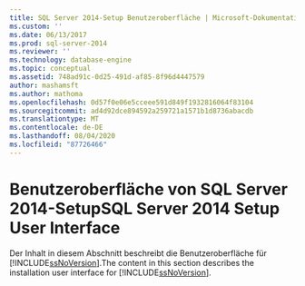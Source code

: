 ```yaml
---
title: SQL Server 2014-Setup Benutzeroberfläche | Microsoft-Dokumentation
ms.custom: ''
ms.date: 06/13/2017
ms.prod: sql-server-2014
ms.reviewer: ''
ms.technology: database-engine
ms.topic: conceptual
ms.assetid: 748ad91c-0d25-491d-af85-8f96d4447579
author: mashamsft
ms.author: mathoma
ms.openlocfilehash: 0d57f0e06e5cceee591d849f1932816064f83104
ms.sourcegitcommit: ad4d92dce894592a259721a1571b1d8736abacdb
ms.translationtype: MT
ms.contentlocale: de-DE
ms.lasthandoff: 08/04/2020
ms.locfileid: "87726466"
---
```

# <a name="sql-server-2014-setup-user-interface"></a><span data-ttu-id="e5c46-102">Benutzeroberfläche von SQL Server 2014-Setup</span><span class="sxs-lookup"><span data-stu-id="e5c46-102">SQL Server 2014 Setup User Interface</span></span>
  <span data-ttu-id="e5c46-103">Der Inhalt in diesem Abschnitt beschreibt die Benutzeroberfläche für [!INCLUDE[ssNoVersion](../../includes/ssnoversion-md.md)].</span><span class="sxs-lookup"><span data-stu-id="e5c46-103">The content in this section describes the installation user interface for [!INCLUDE[ssNoVersion](../../includes/ssnoversion-md.md)].</span></span>  
  
  
